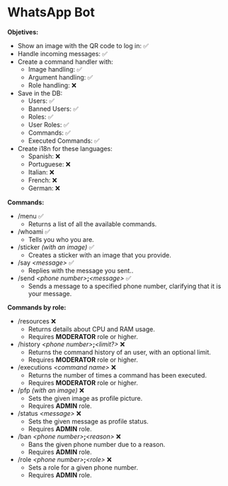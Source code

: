 # WhatsApp Bot

**Objetives:**

-   Show an image with the QR code to log in: ✅
-   Handle incoming messages: ✅
-   Create a command handler with:
    -   Image handling: ✅
    -   Argument handling: ✅
    -   Role handling: ❌
-   Save in the DB:
    -   Users: ✅
    -   Banned Users: ✅
    -   Roles: ✅
    -   User Roles: ✅
    -   Commands: ✅
    -   Executed Commands: ✅
-   Create i18n for these languages:
    -   Spanish: ❌
    -   Portuguese: ❌
    -   Italian: ❌
    -   French: ❌
    -   German: ❌

**Commands:**

-   /menu ✅
    -   Returns a list of all the available commands.
-   /whoami ✅
    -   Tells you who you are.
-   /sticker _(with an image)_ ✅
    -   Creates a sticker with an image that you provide.
-   /say _\<message>_ ✅
    -   Replies with the message you sent..
-   /send _\<phone number>_**;**_\<message>_ ✅
    -   Sends a message to a specified phone number, clarifying that it is your message.

**Commands by role:**

-   /resources ❌
    -   Returns details about CPU and RAM usage.
    -   Requires **MODERATOR** role or higher.
-   /history _\<phone number>_**;**_\<limit?>_ ❌
    -   Returns the command history of an user, with an optional limit.
    -   Requires **MODERATOR** role or higher.
-   /executions _\<command name>_ ❌
    -   Returns the number of times a command has been executed.
    -   Requires **MODERATOR** role or higher.
-   /pfp _(with an image)_ ❌
    -   Sets the given image as profile picture.
    -   Requires **ADMIN** role.
-   /status _\<message>_ ❌
    -   Sets the given message as profile status.
    -   Requires **ADMIN** role.
-   /ban _\<phone number>_**;**_\<reason>_ ❌
    -   Bans the given phone number due to a reason.
    -   Requires **ADMIN** role.
-   /role _\<phone number>_**;**_\<role>_ ❌
    -   Sets a role for a given phone number.
    -   Requires **ADMIN** role.
